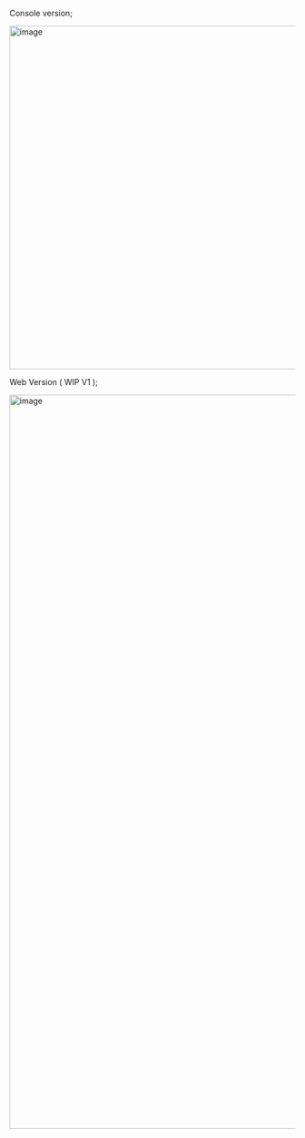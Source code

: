 Console version; 

<img width="899" height="605" alt="image" src="https://github.com/user-attachments/assets/cc33f570-757e-46ac-ab63-ceec47dde407" />

Web Version ( WIP V1 );

<img width="2550" height="1293" alt="image" src="https://github.com/user-attachments/assets/3b7d4cbe-ce5a-4184-b516-edc8d48b0852" />
